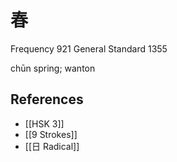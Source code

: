 # 春
Frequency 921
General Standard 1355

chūn
spring; wanton

## References
- [[HSK 3]]
- [[9 Strokes]]
- [[日 Radical]]